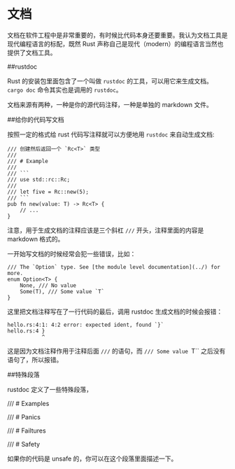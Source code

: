 文档
===

文档在软件工程中是非常重要的，有时候比代码本身还要重要。我认为文档工具是现代编程语言的标配，既然 Rust 声称自己是现代（modern）的编程语言当然也提供了文档工具。

##rustdoc

Rust 的安装包里面包含了一个叫做 `rustdoc` 的工具，可以用它来生成文档。`cargo doc` 命令其实也是调用的 `rustdoc`。

文档来源有两种，一种是你的源代码注释，一种是单独的 markdown 文件。

##给你的代码写文档

按照一定的格式给 rust 代码写注释就可以方便地用 `rustdoc` 来自动生成文档:

    /// 创建然后返回一个 `Rc<T>` 类型
    ///
    /// # Example
    ///
    /// ```
    /// use std::rc::Rc;
    ///
    /// let five = Rc::new(5);
    /// ```
    pub fn new(value: T) -> Rc<T> {
        // ...
    }

注意，用于生成文档的注释应该是三个斜杠 `///` 开头，注释里面的内容是 markdown 格式的。

一开始写文档的时候经常会犯一些错误，比如：

    /// The `Option` type. See [the module level documentation](../) for more.
    enum Option<T> {
        None, /// No value
        Some(T), /// Some value `T`
    }

这里把文档注释写在了一行代码的最后，调用 rustdoc 生成文档的时候会报错：

    hello.rs:4:1: 4:2 error: expected ident, found `}`
    hello.rs:4 }
               ^
这是因为文档注释作用于注释后面 `///` 的语句，而 `/// Some value `T`` 之后没有语句了，所以报错。

##特殊段落

rustdoc 定义了一些特殊段落，

/// # Examples

/// # Panics

/// # Failtures

/// # Safety

如果你的代码是 unsafe 的，你可以在这个段落里面描述一下。

